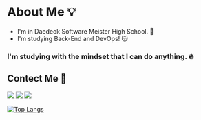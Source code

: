 # About Me 💡
- I'm in Daedeok Software Meister High School. 🏫
- I'm studying Back-End and DevOps! 😽

### I'm studying with the mindset that I can do anything. 🔥

## Contect Me 💬
<p>
    <a href="https://velog.io/@jyk1029" target="_blank">
        <img src="https://img.shields.io/badge/Velog-20c997?style=flat-square&logo=Vimeo&logoColor=white"/>
     </a>
    <a href="jyk102999@gmail.com" target="_blank">
        <img src="https://img.shields.io/badge/Gmail-EA4335?style=flat-square&logo=Gmail&logoColor=white"/>
    </a>
    <a href="jyk102999@naver.com" target="_blank">
        <img src="https://img.shields.io/badge/Naver-32CD32?style=flat-square&logo=Naver&logoColor=white"/>
    </a>
 </p>

[![Top Langs](https://github-readme-stats.vercel.app/api/top-langs/?username=jyk1029&layout=compact&langs_count=4)](https://github.com/anuraghazra/github-readme-stats)
